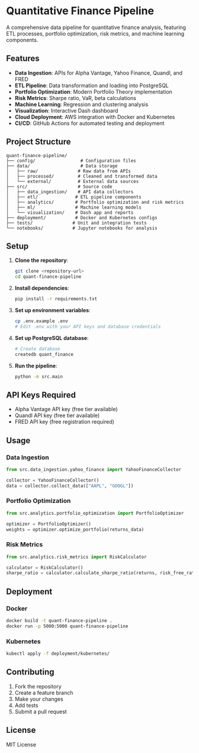 # Quantitative Finance Pipeline

A comprehensive data pipeline for quantitative finance analysis, featuring ETL processes, portfolio optimization, risk metrics, and machine learning components.

## Features

- **Data Ingestion**: APIs for Alpha Vantage, Yahoo Finance, Quandl, and FRED
- **ETL Pipeline**: Data transformation and loading into PostgreSQL
- **Portfolio Optimization**: Modern Portfolio Theory implementation
- **Risk Metrics**: Sharpe ratio, VaR, beta calculations
- **Machine Learning**: Regression and clustering analysis
- **Visualization**: Interactive Dash dashboard
- **Cloud Deployment**: AWS integration with Docker and Kubernetes
- **CI/CD**: GitHub Actions for automated testing and deployment

## Project Structure

```
quant-finance-pipeline/
├── config/                 # Configuration files
├── data/                   # Data storage
│   ├── raw/               # Raw data from APIs
│   ├── processed/         # Cleaned and transformed data
│   └── external/          # External data sources
├── src/                   # Source code
│   ├── data_ingestion/    # API data collectors
│   ├── etl/              # ETL pipeline components
│   ├── analytics/        # Portfolio optimization and risk metrics
│   ├── ml/               # Machine learning models
│   └── visualization/    # Dash app and reports
├── deployment/           # Docker and Kubernetes configs
├── tests/               # Unit and integration tests
└── notebooks/           # Jupyter notebooks for analysis
```

## Setup

1. **Clone the repository**:
   ```bash
   git clone <repository-url>
   cd quant-finance-pipeline
   ```

2. **Install dependencies**:
   ```bash
   pip install -r requirements.txt
   ```

3. **Set up environment variables**:
   ```bash
   cp .env.example .env
   # Edit .env with your API keys and database credentials
   ```

4. **Set up PostgreSQL database**:
   ```bash
   # Create database
   createdb quant_finance
   ```

5. **Run the pipeline**:
   ```bash
   python -m src.main
   ```

## API Keys Required

- Alpha Vantage API key (free tier available)
- Quandl API key (free tier available)
- FRED API key (free registration required)

## Usage

### Data Ingestion
```python
from src.data_ingestion.yahoo_finance import YahooFinanceCollector

collector = YahooFinanceCollector()
data = collector.collect_data(["AAPL", "GOOGL"])
```

### Portfolio Optimization
```python
from src.analytics.portfolio_optimization import PortfolioOptimizer

optimizer = PortfolioOptimizer()
weights = optimizer.optimize_portfolio(returns_data)
```

### Risk Metrics
```python
from src.analytics.risk_metrics import RiskCalculator

calculator = RiskCalculator()
sharpe_ratio = calculator.calculate_sharpe_ratio(returns, risk_free_rate)
```

## Deployment

### Docker
```bash
docker build -t quant-finance-pipeline .
docker run -p 5000:5000 quant-finance-pipeline
```

### Kubernetes
```bash
kubectl apply -f deployment/kubernetes/
```

## Contributing

1. Fork the repository
2. Create a feature branch
3. Make your changes
4. Add tests
5. Submit a pull request

## License

MIT License
